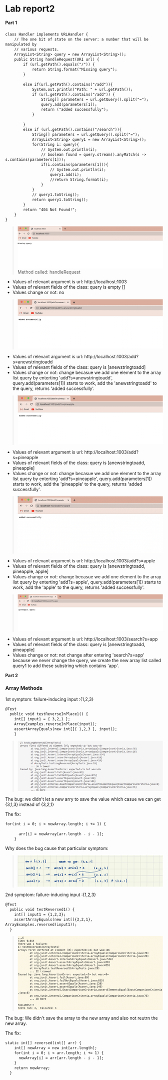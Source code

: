 # Lab report2

**Part 1**
#### 
```
class Handler implements URLHandler {
    // The one bit of state on the server: a number that will be manipulated by
    // various requests.
    ArrayList<String> query = new ArrayList<String>();
    public String handleRequest(URI url) {
        if (url.getPath().equals("/")) {
            return String.format("Missing query");
        } 
        
        else if(url.getPath().contains("/add")){
            System.out.println("Path: " + url.getPath());
            if (url.getPath().contains("/add")) {
                String[] parameters = url.getQuery().split("=");
                query.add(parameters[1]);
                return ("added successfully");
            }
            
        }
        else if (url.getPath().contains("/search")){
            String[] parameters = url.getQuery().split("=");
            ArrayList<String> query1 = new ArrayList<String>();
            for(String i: query){
                // System.out.println(i);
                // boolean found = query.stream().anyMatch(s -> s.contains(parameters[1]));
                if(i.contains(parameters[1])){
                    // System.out.println(i);
                    query1.add(i);
                    //return String.format(i);
                }
            }
            // query1.toString();
            return query1.toString();
        }
        return "404 Not Found!";
    }
}
```
> ![](part1.0.png)
Method called: handleRequest
- Values of relevant argument is url: http://localhost:1003
- Values of relevant fields of the class: query is empty []
- Values change or not: no
> ![](part1.1.png)
- Values of relevant argument is url: http://localhost:1003/add?s=anewstringtoadd
- Values of relevant fields of the class: query is [anewstringtoadd]
- Values change or not: change becasue we add one element to the array list query by enterting 'add?s=anewstringtoadd', query.add(parameters[1]) starts to work, add the 'anewstringtoadd' to the query, returns 'added successfully'.
> ![](part1.2.png)
- Values of relevant argument is url: http://localhost:1003/add?s=pineapple
- Values of relevant fields of the class: query is [anewstringtoadd, pineapple]
- Values change or not: change becasue we add one element to the array list query by enterting 'add?s=pineapple', query.add(parameters[1]) starts to work, add the 'pineapple' to the query, returns 'added successfully'.
> ![](part1.3.png)
- Values of relevant argument is url: http://localhost:1003/add?s=apple
- Values of relevant fields of the class: query is [anewstringtoadd, pineapple, apple]
- Values change or not: change becasue we add one element to the array list query by enterting 'add?s=apple', query.add(parameters[1]) starts to work, add the 'apple' to the query, returns 'added successfully'.
> ![](part1.4.png)
- Values of relevant argument is url: http://localhost:1003/search?s=app
- Values of relevant fields of the class: query is [anewstringtoadd, pineapple]
- Values change or not: not change after entering 'search?s=app' because we never change the query, we create the new array list called query1 to add these substring which contains 'app'.

**Part 2**
### Array Methods

1st symptom: 
failure-inducing input :{1,2,3}
```
@Test
  public void testReverseInPlace1() {
    int[] input1 = { 3,2,1 };
    ArrayExamples.reverseInPlace(input1);
    assertArrayEquals(new int[]{ 1,2,3 }, input1);
	}
```
> ![](part2.1.png)

The bug:
we didn't let a new arry to save the value which casue we can get {3,1,3} instead of {3,2,1}

The fix:
```
for(int i = 0; i < newArray.length; i += 1) {
      
      arr[i] = newArray[arr.length - i - 1];
    }
```
Why does the bug cause that particular symptom:
> ![](part2-2.png.jpg)


2nd symptom:
failure-inducing input :{1,2,3}
```
@Test
  public void testReversed1() {
    int[] input1 = {1,2,3};
    assertArrayEquals(new int[]{3,2,1}, ArrayExamples.reversed(input1));
  }
```
> ![](part2-3.png)

The bug:
We didn't save the array to the new array and also not reutrn the new array.

The fix:
```
static int[] reversed(int[] arr) {
    int[] newArray = new int[arr.length];
    for(int i = 0; i < arr.length; i += 1) {
      newArray[i] = arr[arr.length - i - 1];
    }
    return newArray;
  }
```

